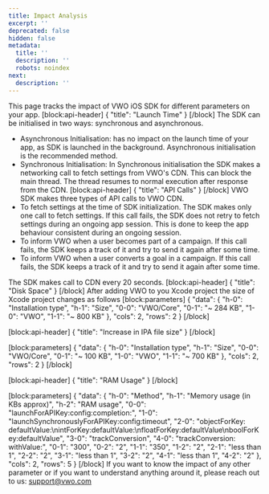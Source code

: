 ```yaml
---
title: Impact Analysis
excerpt: ''
deprecated: false
hidden: false
metadata:
  title: ''
  description: ''
  robots: noindex
next:
  description: ''
---
```

This page tracks the impact of VWO iOS SDK for different parameters on your app.
[block:api-header]
{
  "title": "Launch Time"
}
[/block]
The SDK can be initialised in two ways: synchronous and asynchronous.

  * Asynchronous Initialisation: has no impact on the launch time of your app, as SDK is launched in the background. Asynchronous initialisation is the recommended method.
  * Synchronous Initialisation: In Synchronous initialisation the SDK makes a networking call to fetch settings from VWO's CDN. This can block the main thread. The thread resumes to normal execution after response from the CDN.
[block:api-header]
{
  "title": "API Calls"
}
[/block]
VWO SDK makes three types of API calls to VWO CDN. 
  * To fetch settings at the time of SDK initialization. The SDK makes only one call to fetch settings. If this call fails, the SDK does not retry to fetch settings during an ongoing app session. This is done to keep the app behaviour consistent during an ongoing session.
  * To inform VWO when a user becomes part of a campaign. If this call fails, the SDK keeps a track of it and try to send it again after some time.
  * To inform VWO when a user converts a goal in a campaign.  If this call fails, the SDK keeps a track of it and try to send it again after some time.

The SDK makes call to CDN every 20 seconds.
[block:api-header]
{
  "title": "Disk Space"
}
[/block]
After adding VWO to you Xcode project the size of Xcode project changes as follows
[block:parameters]
{
  "data": {
    "h-0": "Installation type",
    "h-1": "Size",
    "0-0": "VWO/Core",
    "0-1": "~ 284 KB",
    "1-0": "VWO",
    "1-1": "~ 800 KB"
  },
  "cols": 2,
  "rows": 2
}
[/block]

[block:api-header]
{
  "title": "Increase in IPA file size"
}
[/block]

[block:parameters]
{
  "data": {
    "h-0": "Installation type",
    "h-1": "Size",
    "0-0": "VWO/Core",
    "0-1": "~ 100 KB",
    "1-0": "VWO",
    "1-1": "~ 700 KB"
  },
  "cols": 2,
  "rows": 2
}
[/block]

[block:api-header]
{
  "title": "RAM Usage"
}
[/block]

[block:parameters]
{
  "data": {
    "h-0": "Method",
    "h-1": "Memory usage (in KBs approx)",
    "h-2": "RAM usage",
    "0-0": "launchForAPIKey:config:completion:",
    "1-0": "launchSynchronouslyForAPIKey:config:timeout",
    "2-0": "objectForKey: defaultValue:\nintForKey:defaultValue:\nfloatForKey:defaultValue\nboolForKey:defaultValue",
    "3-0": "trackConversion",
    "4-0": "trackConversion: withValue:",
    "0-1": "300",
    "0-2": "2",
    "1-1": "350",
    "1-2": "2",
    "2-1": "less than 1",
    "2-2": "2",
    "3-1": "less than 1",
    "3-2": "2",
    "4-1": "less than 1",
    "4-2": "2"
  },
  "cols": 2,
  "rows": 5
}
[/block]
If you want to know the impact of any other parameter or if you want to understand anything around it, please reach out to us: support@vwo.com